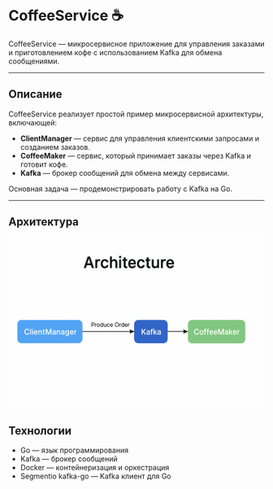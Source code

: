 # CoffeeService ☕

CoffeeService — микросервисное приложение для управления заказами и приготовлением кофе с использованием Kafka для обмена сообщениями.

---

## Описание

CoffeeService реализует простой пример микросервисной архитектуры, включающей:

- **ClientManager** — сервис для управления клиентскими запросами и созданием заказов.
- **CoffeeMaker** — сервис, который принимает заказы через Kafka и готовит кофе.
- **Kafka** — брокер сообщений для обмена между сервисами.

Основная задача — продемонстрировать работу с Kafka на Go.

---

## Архитектура

![Архитектура](images/Architecture.png)


## Технологии

- Go — язык программирования  
- Kafka — брокер сообщений  
- Docker — контейнеризация и оркестрация  
- Segmentio kafka-go — Kafka клиент для Go  